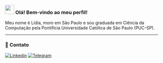 ### <img src="https://media.giphy.com/media/hvRJCLFzcasrR4ia7z/giphy.gif" width="30px"> Olá! Bem-vindo ao meu perfil!

<p>
Meu nome é Lídia, moro em São Paulo e sou graduada em Ciência da Computação pela Pontifícia Universidade Católica de São Paulo (PUC-SP). 
</p>


<!--### 📚 Linguagens e ferramentas que estou estudando

[Python Badge](https://img.shields.io/badge/Python-3776AB?style=for-the-badge&logo=python&logoColor=white)
![Mongo Badge](https://img.shields.io/badge/MongoDB-4EA94B?style=for-the-badge&logo=mongodb&logoColor=white)
![Elastic Badge](https://img.shields.io/badge/Elastic_Search-005571?style=for-the-badge&logo=elasticsearch&logoColor=white)
![Kafka Badge](https://img.shields.io/badge/Apache_Kafka-231F20?style=for-the-badge&logo=apache-kafka&logoColor=white)
![Redis Badge](https://img.shields.io/badge/redis-%23DD0031.svg?&style=for-the-badge&logo=redis&logoColor=white)
![Amazon badge](https://img.shields.io/badge/Amazon_AWS-232F3E?style=for-the-badge&logo=amazon-aws&logoColor=white)
![Docker badge](https://img.shields.io/badge/Docker-2CA5E0?style=for-the-badge&logo=docker&logoColor=white)
![R Badge](https://img.shields.io/badge/r-%23276DC3.svg?style=for-the-badge&logo=r&logoColor=white)
![Spark Badge](https://img.shields.io/badge/Linux-FCC624?style=for-the-badge&logo=linux&logoColor=black)
![GCloud Badge](https://img.shields.io/badge/GoogleCloud-%234285F4.svg?style=for-the-badge&logo=google-cloud&logoColor=white)*/-->

---
### :girl: **Contato**

<div>
        <a href="https://www.linkedin.com/in/lidiamsilva/"><img src="https://img.shields.io/badge/LinkedIn-0077B5?style=for-the-badge&logo=linkedin&logoColor=white" alt="Linkedin"></a>  
        <a href="https://t.me/lidiasilva"><img src="https://img.shields.io/badge/Telegram-2CA5E0?style=for-the-badge&logo=telegram&logoColor=white" alt="Telegram"></a>   
</div>

